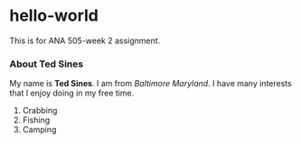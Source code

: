 # hello-world
This is for ANA 505-week 2 assignment. 
### About Ted Sines
My name is **Ted Sines**. I am from *Baltimore Maryland*. I have many interests that I enjoy doing in my free time. 
1. Crabbing
2. Fishing
3. Camping 
